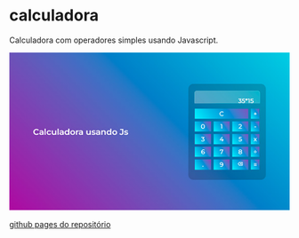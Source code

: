 # calculadora

 Calculadora com operadores simples usando Javascript.
 
 <img src="arquivos/img-readme/calculadora-pronta.jpg">
 
[github pages do repositório](https://m1guelzinn.github.io/calculadora/)
